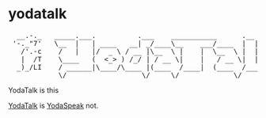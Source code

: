 yodatalk
========
<pre>
  __.-._   _____.___.          .___    ___________      .__   __    
 '-._"7'   \__  |   | ____   __| _/____\__    ___/____  |  | |  | __
   /'.-c    /   |   |/  _ \ / __ |\__  \ |    |  \__  \ |  | |  |/ /
   |  /T    \____   (  <_> ) /_/ | / __ \|    |   / __ \|  |_|    < 
  _)_/LI    / ______|\____/\____ |(____  /____|  (____  /____/__|_ \
            \/                  \/     \/             \/          \/
</pre>
   
YodaTalk is this


[YodaTalk](http://yodatalk.gogromat_1.c9.io/yodatalk/index.html) is [YodaSpeak](http://www.yodaspeak.co.uk/) not.

